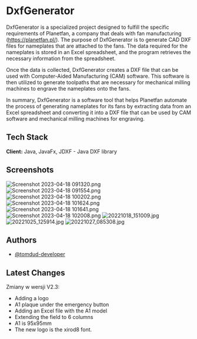 
# DxfGenerator

DxfGenerator is a specialized project designed to fulfill the specific requirements of Planetfan, a company that deals with fan manufacturing (https://planetfan.pl/). The purpose of DxfGenerator is to generate CAD DXF files for nameplates that are attached to the fans. The data required for the nameplates is stored in an Excel spreadsheet, and the program retrieves the necessary information from the spreadsheet.

Once the data is collected, DxfGenerator creates a DXF file that can be used with Computer-Aided Manufacturing (CAM) software. This software is then utilized to generate toolpaths that are necessary for mechanical milling machines to engrave the nameplates onto the fans.

In summary, DxfGenerator is a software tool that helps Planetfan automate the process of generating nameplates for its fans by extracting data from an Excel spreadsheet and converting it into a DXF file that can be used by CAM software and mechanical milling machines for engraving.


## Tech Stack

**Client:** Java, JavaFx, JDXF - Java DXF library




## Screenshots
![Screenshot 2023-04-18 091320.png](assets%2FScreenshot%202023-04-18%20091320.png)
![Screenshot 2023-04-18 091554.png](assets%2FScreenshot%202023-04-18%20091554.png)
![Screenshot 2023-04-18 100202.png](assets%2FScreenshot%202023-04-18%20100202.png)
![Screenshot 2023-04-18 101624.png](assets%2FScreenshot%202023-04-18%20101624.png)
![Screenshot 2023-04-18 101641.png](assets%2FScreenshot%202023-04-18%20101641.png)
![Screenshot 2023-04-18 102008.png](assets%2FScreenshot%202023-04-18%20102008.png)
![20221018_151009.jpg](assets%2F20221018_151009.jpg)
![20221025_125914.jpg](assets%2F20221025_125914.jpg)
![20221027_085308.jpg](assets%2F20221027_085308.jpg)


## Authors

- [@tomdud-developer](https://www.github.com/tomdud-developer)


## Latest Changes

Zmiany w wersji V2.3:
- Adding a logo
- A1 plaque under the emergency button
- Adding an Excel file with the A1 model
- Extending the field to 6 columns
- A1 is 95x95mm
- The new logo is the xirod8 font.


